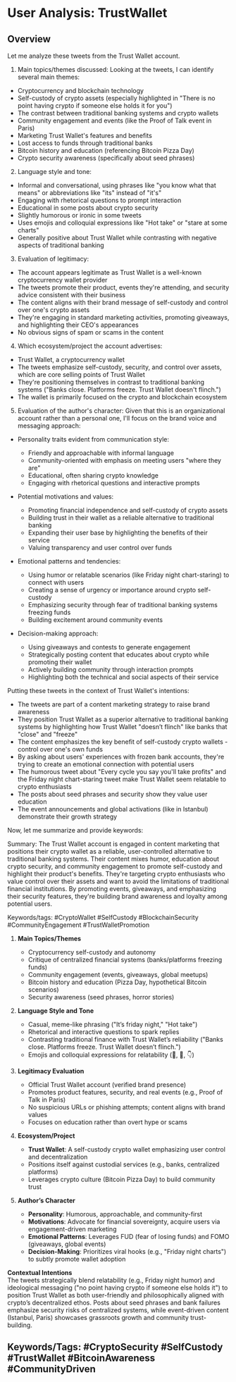 # User Analysis: TrustWallet

## Overview

<think>
Let me analyze these tweets from the Trust Wallet account.

1. Main topics/themes discussed:
Looking at the tweets, I can identify several main themes:
- Cryptocurrency and blockchain technology
- Self-custody of crypto assets (especially highlighted in "There is no point having crypto if someone else holds it for you")
- The contrast between traditional banking systems and crypto wallets
- Community engagement and events (like the Proof of Talk event in Paris)
- Marketing Trust Wallet's features and benefits
- Lost access to funds through traditional banks
- Bitcoin history and education (referencing Bitcoin Pizza Day)
- Crypto security awareness (specifically about seed phrases)

2. Language style and tone:
- Informal and conversational, using phrases like "you know what that means" or abbreviations like "its" instead of "it's"
- Engaging with rhetorical questions to prompt interaction
- Educational in some posts about crypto security
- Slightly humorous or ironic in some tweets
- Uses emojis and colloquial expressions like "Hot take" or "stare at some charts"
- Generally positive about Trust Wallet while contrasting with negative aspects of traditional banking

3. Evaluation of legitimacy:
- The account appears legitimate as Trust Wallet is a well-known cryptocurrency wallet provider
- The tweets promote their product, events they're attending, and security advice consistent with their business
- The content aligns with their brand message of self-custody and control over one's crypto assets
- They're engaging in standard marketing activities, promoting giveaways, and highlighting their CEO's appearances
- No obvious signs of spam or scams in the content

4. Which ecosystem/project the account advertises:
- Trust Wallet, a cryptocurrency wallet
- The tweets emphasize self-custody, security, and control over assets, which are core selling points of Trust Wallet
- They're positioning themselves in contrast to traditional banking systems ("Banks close. Platforms freeze. Trust Wallet doesn't flinch.")
- The wallet is primarily focused on the crypto and blockchain ecosystem

5. Evaluation of the author's character:
Given that this is an organizational account rather than a personal one, I'll focus on the brand voice and messaging approach:

- Personality traits evident from communication style:
  * Friendly and approachable with informal language
  * Community-oriented with emphasis on meeting users "where they are"
  * Educational, often sharing crypto knowledge
  * Engaging with rhetorical questions and interactive prompts

- Potential motivations and values:
  * Promoting financial independence and self-custody of crypto assets
  * Building trust in their wallet as a reliable alternative to traditional banking
  * Expanding their user base by highlighting the benefits of their service
  * Valuing transparency and user control over funds

- Emotional patterns and tendencies:
  * Using humor or relatable scenarios (like Friday night chart-staring) to connect with users
  * Creating a sense of urgency or importance around crypto self-custody
  * Emphasizing security through fear of traditional banking systems freezing funds
  * Building excitement around community events

- Decision-making approach:
  * Using giveaways and contests to generate engagement
  * Strategically posting content that educates about crypto while promoting their wallet
  * Actively building community through interaction prompts
  * Highlighting both the technical and social aspects of their service

Putting these tweets in the context of Trust Wallet's intentions:
- The tweets are part of a content marketing strategy to raise brand awareness
- They position Trust Wallet as a superior alternative to traditional banking systems by highlighting how Trust Wallet "doesn’t flinch" like banks that "close" and "freeze"
- The content emphasizes the key benefit of self-custody crypto wallets - control over one's own funds
- By asking about users' experiences with frozen bank accounts, they're trying to create an emotional connection with potential users
- The humorous tweet about "Every cycle you say you'll take profits" and the Friday night chart-staring tweet make Trust Wallet seem relatable to crypto enthusiasts
- The posts about seed phrases and security show they value user education
- The event announcements and global activations (like in Istanbul) demonstrate their growth strategy

Now, let me summarize and provide keywords:

Summary:
The Trust Wallet account is engaged in content marketing that positions their crypto wallet as a reliable, user-controlled alternative to traditional banking systems. Their content mixes humor, education about crypto security, and community engagement to promote self-custody and highlight their product's benefits. They're targeting crypto enthusiasts who value control over their assets and want to avoid the limitations of traditional financial institutions. By promoting events, giveaways, and emphasizing their security features, they're building brand awareness and loyalty among potential users.

Keywords/tags: #CryptoWallet #SelfCustody #BlockchainSecurity #CommunityEngagement #TrustWalletPromotion
</think>

1. **Main Topics/Themes**  
   - Cryptocurrency self-custody and autonomy  
   - Critique of centralized financial systems (banks/platforms freezing funds)  
   - Community engagement (events, giveaways, global meetups)  
   - Bitcoin history and education (Pizza Day, hypothetical Bitcoin scenarios)  
   - Security awareness (seed phrases, horror stories)  

2. **Language Style and Tone**  
   - Casual, meme-like phrasing ("It’s friday night," "Hot take")  
   - Rhetorical and interactive questions to spark replies  
   - Contrasting traditional finance with Trust Wallet’s reliability ("Banks close. Platforms freeze. Trust Wallet doesn’t flinch.")  
   - Emojis and colloquial expressions for relatability (👀, 🤷, 👇)  

3. **Legitimacy Evaluation**  
   - Official Trust Wallet account (verified brand presence)  
   - Promotes product features, security, and real events (e.g., Proof of Talk in Paris)  
   - No suspicious URLs or phishing attempts; content aligns with brand values  
   - Focuses on education rather than overt hype or scams  

4. **Ecosystem/Project**  
   - **Trust Wallet**: A self-custody crypto wallet emphasizing user control and decentralization  
   - Positions itself against custodial services (e.g., banks, centralized platforms)  
   - Leverages crypto culture (Bitcoin Pizza Day) to build community trust  

5. **Author’s Character**  
   - **Personality**: Humorous, approachable, and community-first  
   - **Motivations**: Advocate for financial sovereignty, acquire users via engagement-driven marketing  
   - **Emotional Patterns**: Leverages FUD (fear of losing funds) and FOMO (giveaways, global events)  
   - **Decision-Making**: Prioritizes viral hooks (e.g., "Friday night charts") to subtly promote wallet adoption  

**Contextual Intentions**  
The tweets strategically blend relatability (e.g., Friday night humor) and ideological messaging ("no point having crypto if someone else holds it") to position Trust Wallet as both user-friendly and philosophically aligned with crypto’s decentralized ethos. Posts about seed phrases and bank failures emphasize security risks of centralized systems, while event-driven content (Istanbul, Paris) showcases grassroots growth and community trust-building.  

**Keywords/Tags**: #CryptoSecurity #SelfCustody #TrustWallet #BitcoinAwareness #CommunityDriven
---

